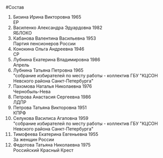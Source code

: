#Состав
1. Бизина Ирина Викторовна 1965   
    ЕР
2. Василенко Александра Эдуардовна 1982   
    ЯБЛОКО
3. Кабанова Валентина Васильевна 1953   
    Партия пенсионеров России
4. Конокина Ольга Андреевна 1946   
    СР
5. Лубнина Екатерина Владимировна 1986   
    Апрель
6. Лубнина Татьяна Петровна 1965   
    "собрание избирателей по месту работы - коллектив ГБУ "КЦСОН Невского района Санкт-Петербурга"
7. Пахомова Наталья Николаевна 1976   
    Чернобыль-Нева
8. Петрова Анастасия Сергеевна 1986   
    ЛДПР
9. Петрова Татьяна Викторовна 1951   
    КПРФ
10. Селукова Василиса Агаповна 1959   
    "собрание избирателей по месту работы - коллектив ГБУ "КЦСОН Невского района Санкт-Петербурга"
11. Тимофеева Екатерина Евгеньевна 1955   
    За женщин России
12. Федотова Татьяна Николаевна 1975   
    Российский Красный Крест
